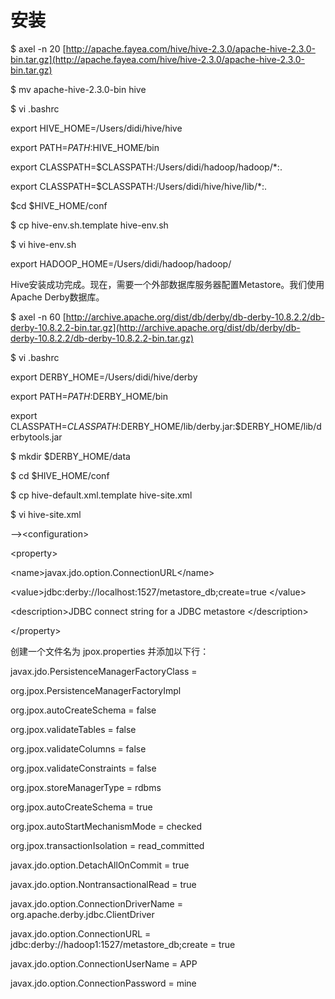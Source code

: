 # 安装

$  axel -n 20 [http://apache.fayea.com/hive/hive-2.3.0/apache-hive-2.3.0-bin.tar.gz](http://apache.fayea.com/hive/hive-2.3.0/apache-hive-2.3.0-bin.tar.gz)

$ mv apache-hive-2.3.0-bin hive

$ vi .bashrc

export HIVE\_HOME=/Users/didi/hive/hive

export PATH=$PATH:$HIVE\_HOME/bin

export CLASSPATH=$CLASSPATH:/Users/didi/hadoop/hadoop/\*:.

export CLASSPATH=$CLASSPATH:/Users/didi/hive/hive/lib/\*:.

$cd $HIVE\_HOME/conf

$   cp hive-env.sh.template hive-env.sh

$ vi hive-env.sh

export HADOOP\_HOME=/Users/didi/hadoop/hadoop/

Hive安装成功完成。现在，需要一个外部数据库服务器配置Metastore。我们使用Apache Derby数据库。

$ axel -n 60 [http://archive.apache.org/dist/db/derby/db-derby-10.8.2.2/db-derby-10.8.2.2-bin.tar.gz](http://archive.apache.org/dist/db/derby/db-derby-10.8.2.2/db-derby-10.8.2.2-bin.tar.gz)

$ vi .bashrc

export DERBY\_HOME=/Users/didi/hive/derby

export PATH=$PATH:$DERBY\_HOME/bin

export CLASSPATH=$CLASSPATH:$DERBY\_HOME/lib/derby.jar:$DERBY\_HOME/lib/derbytools.jar

$ mkdir $DERBY\_HOME/data

$  cd $HIVE\_HOME/conf

$  cp hive-default.xml.template hive-site.xml

$ vi hive-site.xml

--&gt;&lt;configuration&gt;

&lt;property&gt;

&lt;name&gt;javax.jdo.option.ConnectionURL&lt;/name&gt;

&lt;value&gt;jdbc:derby://localhost:1527/metastore\_db;create=true &lt;/value&gt;

&lt;description&gt;JDBC connect string for a JDBC metastore &lt;/description&gt;

&lt;/property&gt;

创建一个文件名为 jpox.properties 并添加以下行：



javax.jdo.PersistenceManagerFactoryClass =



org.jpox.PersistenceManagerFactoryImpl

org.jpox.autoCreateSchema = false

org.jpox.validateTables = false

org.jpox.validateColumns = false

org.jpox.validateConstraints = false

org.jpox.storeManagerType = rdbms

org.jpox.autoCreateSchema = true

org.jpox.autoStartMechanismMode = checked

org.jpox.transactionIsolation = read\_committed

javax.jdo.option.DetachAllOnCommit = true

javax.jdo.option.NontransactionalRead = true

javax.jdo.option.ConnectionDriverName = org.apache.derby.jdbc.ClientDriver

javax.jdo.option.ConnectionURL = jdbc:derby://hadoop1:1527/metastore\_db;create = true

javax.jdo.option.ConnectionUserName = APP

javax.jdo.option.ConnectionPassword = mine


